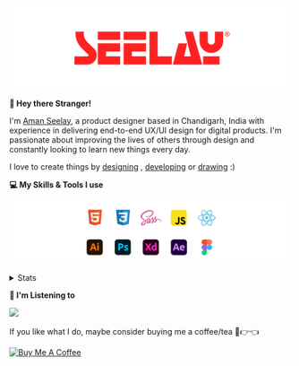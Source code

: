 [![banner](./images/seelay.svg)](https://www.seelay.in)

**👋 Hey there Stranger!**

I'm [Aman Seelay](https://www.seelay.in), a product designer based in Chandigarh, India with experience in delivering end-to-end UX/UI design for digital products. I'm passionate about improving the lives of others through design and constantly looking to learn new things every day.

I love to create things by [designing](https://www.seelay.in/#work) , [developing](https://www.seelay.in/#projects) or [drawing](https://art.seelay.in) :)

**💻 My Skills & Tools I use**

[![banner](./images/skills&tools.svg)](https://www.seelay.in/about)

<details>
  <summary>Stats</summary>

---

<!--START_SECTION:waka-->
![Profile Views](http://img.shields.io/badge/Profile%20Views-7-blue)

**🐱 My GitHub Data** 

> 📦 614.4 kB Used in GitHub's Storage 
 > 
> 🏆 713 Contributions in the Year 2023
 > 
> 💼 Opted to Hire
 > 
> 📜 1 Public Repository 
 > 
> 🔑 42 Private Repository 
 > 
**I'm a Night 🦉** 

```text
🌞 Morning                308 commits         ████░░░░░░░░░░░░░░░░░░░░░   16.75 % 
🌆 Daytime                298 commits         ████░░░░░░░░░░░░░░░░░░░░░   16.20 % 
🌃 Evening                577 commits         ████████░░░░░░░░░░░░░░░░░   31.38 % 
🌙 Night                  656 commits         █████████░░░░░░░░░░░░░░░░   35.67 % 
```
📅 **I'm Most Productive on Sunday** 

```text
Monday                   222 commits         ███░░░░░░░░░░░░░░░░░░░░░░   12.07 % 
Tuesday                  295 commits         ████░░░░░░░░░░░░░░░░░░░░░   16.04 % 
Wednesday                160 commits         ██░░░░░░░░░░░░░░░░░░░░░░░   08.70 % 
Thursday                 325 commits         ████░░░░░░░░░░░░░░░░░░░░░   17.67 % 
Friday                   211 commits         ███░░░░░░░░░░░░░░░░░░░░░░   11.47 % 
Saturday                 292 commits         ████░░░░░░░░░░░░░░░░░░░░░   15.88 % 
Sunday                   334 commits         █████░░░░░░░░░░░░░░░░░░░░   18.16 % 
```


📊 **This Week I Spent My Time On** 

```text
🕑︎ Time Zone: Asia/Kolkata

💬 Programming Languages: 
Other                    7 hrs 24 mins       ███████████████████░░░░░░   75.83 % 
JavaScript               1 hr 19 mins        ███░░░░░░░░░░░░░░░░░░░░░░   13.64 % 
SCSS                     32 mins             █░░░░░░░░░░░░░░░░░░░░░░░░   05.63 % 
Markdown                 27 mins             █░░░░░░░░░░░░░░░░░░░░░░░░   04.61 % 
JSON                     1 min               ░░░░░░░░░░░░░░░░░░░░░░░░░   00.27 % 

🔥 Editors: 
Chrome                   4 hrs 22 mins       ███████████░░░░░░░░░░░░░░   44.82 % 
Edge                     3 hrs 1 min         ████████░░░░░░░░░░░░░░░░░   31.02 % 
VS Code                  2 hrs 21 mins       ██████░░░░░░░░░░░░░░░░░░░   24.17 % 

💻 Operating System: 
Windows                  9 hrs 46 mins       █████████████████████████   100.00 % 
```

**I Mostly Code in JavaScript** 

```text
JavaScript               27 repos            ███████████████░░░░░░░░░░   61.36 % 
TypeScript               13 repos            ███████░░░░░░░░░░░░░░░░░░   29.55 % 
Java                     3 repos             ██░░░░░░░░░░░░░░░░░░░░░░░   06.82 % 
HTML                     1 repo              █░░░░░░░░░░░░░░░░░░░░░░░░   02.27 % 
```




 Last Updated on 16/12/2023 06:37:37 UTC
<!--END_SECTION:waka-->

---

 </details>

**🎵 I'm Listening to**

<object data="https://now-play.vercel.app/api/generate?uid=7a17a86e-d6b7-43b5-8d9c-1d6dae42a779" >

  <img src="https://now-play.vercel.app/api/generate?uid=7a17a86e-d6b7-43b5-8d9c-1d6dae42a779" />

</object>

If you like what I do, maybe consider buying me a coffee/tea 🥺👉👈

<a href="https://www.buymeacoffee.com/seelay" target="_blank"><img src="https://cdn.buymeacoffee.com/buttons/v2/default-red.png" alt="Buy Me A Coffee" width="150" ></a>
